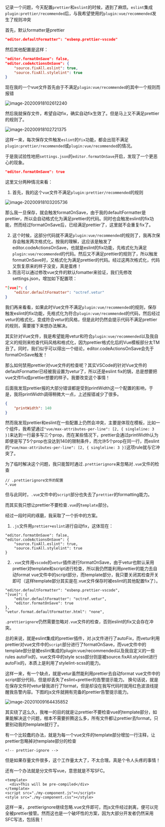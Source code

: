 记录一个问题，今天配置`prettier`和`eslint`的时候，遇到了麻烦。`eslint`集成`plugin:prettier/recommended`后，与我希望使用的`plugin:vue/recommended`发生了规则冲突



首先，默认formatter是prettier

```json
"editor.defaultFormatter": "esbenp.prettier-vscode"
```



然后其他配置是这样：

```json
"editor.formatOnSave": false,
"editor.codeActionsOnSave": {
    "source.fixAll.eslint": true,
    "source.fixAll.stylelint": true
}
```



现在我的一个vue文件首先由于不满足`plugin:vue/recommended`的其中一个规则而报错

![image-20200918102612240](D:\robin\frontend\mindmap-fe\前端管理\image-20200918102612240.png)

然后我就保存文件，希望自动fix，确实自动fix生效了。但是马上又不满足prettier的规则了。

![image-20200918102721375](D:\robin\frontend\mindmap-fe\前端管理\image-20200918102721375.png)

这样一来，每次保存文件触发`eslint`的`fix`功能，都会出现不满足`plugin:prettier/recommended`或`plugin:vue/recommended`的情况。



于是我试验性地把`settings.json`的`editor.formatOnSave`开启，发现了一个更恶心的现象。

```json
"editor.formatOnSave": true
```

这里又分两种情况来看：

1. 首先，我的这个`vue`文件不满足`plugin:prettier/recommended`的规则

![image-20200918103205736](D:\robin\frontend\mindmap-fe\前端管理\image-20200918103205736.png)

那么我一旦保存，就会触发formatOnSave，由于我的defaultFormatter是prettier，所以会自动格式化为满足prettier的代码。同时也会触发eslint的fix功能，然而经过formatOnSave后，已经满足prettier了，这里就不会重复fix了。

2. 这个时候，这部分代码就不满足`plugin:vue/recommended`的规则了，我再次保存会触发两次格式化。按我的理解，这应该是触发了editor.codeActionsOnSave，也就是eslint的fix功能，先格式化为满足`plugin:vue/recommended`的代码。然后又不满足prettier的规则了，所以触发formatOnSave时，又格式化为满足prettier的代码。经过这两次格式化，代码又恢复原来的样子没变，真是蛋疼！
3. 而且可以通过修改vue文件的默认fomatter来验证，我们先修改settings.json，增加如下配置项：

```json
"[vue]": {
	"editor.defaultFormatter": "octref.vetur"
}
```

我们再来看看，如果此时Vue文件不满足`plugin:vue/recommended`的规则，保存触发eslint的fix功能，先格式化为符合`plugin:vue/recommended`的代码，然后经过vetur的格式化，变成符合vetur的风格，但是此时仍然会提示代码不满足prettier的规则，需要接下来想办法解决。



其实针对Vue文件，我是希望能用vetur和符合`plugin:vue/recommended`以及我自定义的规则来检查代码风格和格式化，因为prettier格式化后的Vue模板部分太TM丑了。同时，我们似乎可以得出一个结论，editor.codeActionsOnSave会先于formatOnSave触发！



那么如何禁用prettier对vue文件的检查呢？其实VSCode的针对Vue文件的defaultFormatter已经被我设置为vetur了，所以还是eslint fix的锅，总是想要把vue文件fix成prettier想要的样子。我要改变这个事情！



后面我发现prettier报的大部分错误都是受到printWidth这一个配置的影响，于是，我将printWidth调得稍微大一点，上述报错减少了很多。

```json
{
    "printWidth": 140
}
```



然而我发现prettier和eslint在一些配置上仍然会冲突，主要是体现在模板，比如一个组件，我希望通过`"vue/max-attributes-per-line": [2, { singleline: 3 }]`来达到一行最多写三个prop，而在某些情况下，prettier会通过printWidth认为即便是写了5个prop也没达到140的限制条件，而允许5个prop在同一行，而eslint的`"vue/max-attributes-per-line": [2, { singleline: 3 }]`这项rule就与它冲突了。



为了临时解决这个问题，我只能暂时通过`.prettierignore`来忽略对`.vue`文件的检查

```
// .prettierignore文件的配置
*.vue
```



但与此同时，`.vue`文件中的`script`部分也失去了`prettier`的formatting能力。



而其实我只想让prettier不要检查`.vue`的`template`部分。



经过一段时间的琢磨，我采取了一个折中的方案。



1. `.js`文件用`prettier+eslint`进行自动fix，这体现在：

```
"editor.formatOnSave": false,
"editor.codeActionsOnSave": {
    "source.fixAll.eslint": true,
    "source.fixAll.stylelint": true
}
```

2. `.vue`文件用`vscode`的`vetur`插件进行formatOnSave，由于vetur也默认采用prettier对template和script进行检查，所以我仍然能利用prettier的能力去自动format vue文件中的script部分，而template部分，我只要关闭其检查开关即可（这样template部分其实是在.vue文件保存时被eslint的其他配置fix了）。

```
"editor.defaultFormatter": "esbenp.prettier-vscode",
"[vue]": {
    "editor.defaultFormatter": "octref.vetur",
    "editor.formatOnSave": true
},
"vetur.format.defaultFormatter.html": "none",
```

`.prettierignore`仍然需要忽略对`.vue`文件的检查，否则eslint的fix又会存在冲突。



总的来说，就是eslint集成的prettier插件，对.js文件进行了autoFix，而vetur利用prettier对vue文件中的`script`部分进行了formatOnSave，而vue文件中的template部分是被eslint集成的plugin:vue/recommended以及我自定义的一些rules autoFix的，vue文件中的style scss部分则是被source.fixAll.stylelint进行autoFix的，本质上是利用了stylelint-scss的能力。



这样一来，有一个缺点，就是vetur虽然能利用prettier去自动format vue文件中的script部分代码，但是却丢失了eslint+prettier的告警提示能力。 换句话说，就是在保存文件时vetur替我进行了format，但是却没在我写代码时就用红色波浪线提醒我告警内容。下图的js文件就拥有完备的prettier告警提示能力。

![image-20201009164435852](C:\Users\Jiang.Wenbin\AppData\Roaming\Typora\typora-user-images\image-20201009164435852.png)

其实绕了这么久，我唯一的目的就是让prettier不要检查vue的template部分，如果能解决这个问题，根本不需要折腾这么多，所有文件都让prettier去format，只要别动我的template就行了。



有一个比较蠢的办法，就是为每一个vue文件的template部分增加一行注释，让prettier忽略掉对template部分的检查

```vue
<!-- prettier-ignore -->
```

但是如果存量文件很多，这个工作量太大了，不太合理。真是个令人头疼的事情！



还有一个办法就是分文件写vue，意思就是不写SFC。

```
<template>
  <div>This will be pre-compiled</div>
</template>
<script src="./my-component.js"></script>
<style src="./my-component.css"></style>
```

这样一来，.prettierignore继续忽略.vue文件即可，而js文件经过剥离，便可以完全被prettier接管。然而这也是一个破坏性的方案，因为大部分开发者仍然采用SFC写法，包括我！

